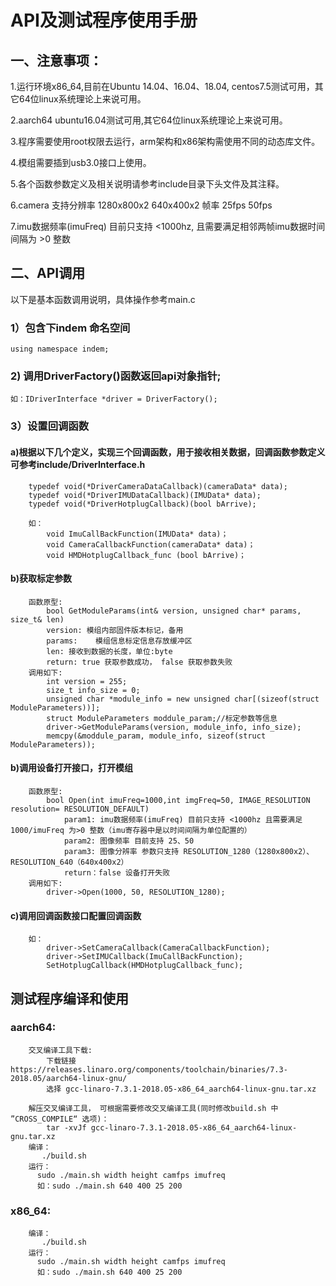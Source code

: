API及测试程序使用手册
====  

## 一、注意事项：

1.运行环境x86_64,目前在Ubuntu 14.04、16.04、18.04, centos7.5测试可用，其它64位linux系统理论上来说可用。

2.aarch64 ubuntu16.04测试可用,其它64位linux系统理论上来说可用。

3.程序需要使用root权限去运行，arm架构和x86架构需使用不同的动态库文件。

4.模组需要插到usb3.0接口上使用。

5.各个函数参数定义及相关说明请参考include目录下头文件及其注释。

6.camera 支持分辨率 1280x800x2  640x400x2  帧率 25fps  50fps

7.imu数据频率(imuFreq) 目前只支持 <1000hz, 且需要满足相邻两帧imu数据时间间隔为 >0 整数

## 二、API调用
以下是基本函数调用说明，具体操作参考main.c
### 1）包含下indem 命名空间
~~~
using namespace indem;
~~~
### 2) 调用DriverFactory()函数返回api对象指针;
~~~
如：IDriverInterface *driver = DriverFactory();
~~~
### 3）设置回调函数
#### a)根据以下几个定义，实现三个回调函数，用于接收相关数据，回调函数参数定义可参考include/DriverInterface.h
~~~
    typedef void(*DriverCameraDataCallback)(cameraData* data);
    typedef void(*DriverIMUDataCallback)(IMUData* data);
    typedef void(*DriverHotplugCallback)(bool bArrive);
    
    如：
        void ImuCallBackFunction(IMUData* data)；
        void CameraCallbackFunction(cameraData* data)；
        void HMDHotplugCallback_func (bool bArrive)；
~~~
#### b)获取标定参数
~~~
    函数原型:
        bool GetModuleParams(int& version, unsigned char* params, size_t& len)
        version: 模组内部固件版本标记，备用
        params:    模组信息标定信息存放缓冲区
        len: 接收到数据的长度，单位:byte
        return: true 获取参数成功， false 获取参数失败
    调用如下:
        int version = 255;
        size_t info_size = 0;
        unsigned char *module_info = new unsigned char[(sizeof(struct ModuleParameters))];
        struct ModuleParameters moddule_param;//标定参数等信息
        driver->GetModuleParams(version, module_info, info_size);
        memcpy(&moddule_param, module_info, sizeof(struct ModuleParameters));
~~~
#### b)调用设备打开接口，打开模组
~~~
    函数原型:
        bool Open(int imuFreq=1000,int imgFreq=50, IMAGE_RESOLUTION resolution= RESOLUTION_DEFAULT)
            param1: imu数据频率(imuFreq) 目前只支持 <1000hz 且需要满足 1000/imuFreq 为>0 整数（imu寄存器中是以时间间隔为单位配置的）
            param2: 图像频率 目前支持 25、50
            param3: 图像分辨率 参数只支持 RESOLUTION_1280（1280x800x2）、RESOLUTION_640（640x400x2）
            return：false 设备打开失败
    调用如下:
        driver->Open(1000, 50, RESOLUTION_1280);
~~~
#### c)调用回调函数接口配置回调函数  
~~~
    如： 
        driver->SetCameraCallback(CameraCallbackFunction);
        driver->SetIMUCallback(ImuCallBackFunction);
        SetHotplugCallback(HMDHotplugCallback_func);
~~~
## 测试程序编译和使用
### aarch64:
~~~
    交叉编译工具下载:
        下载链接  https://releases.linaro.org/components/toolchain/binaries/7.3-2018.05/aarch64-linux-gnu/
        选择 gcc-linaro-7.3.1-2018.05-x86_64_aarch64-linux-gnu.tar.xz
    
    解压交叉编译工具， 可根据需要修改交叉编译工具(同时修改build.sh 中 ”CROSS_COMPILE“ 选项)：
        tar -xvJf gcc-linaro-7.3.1-2018.05-x86_64_aarch64-linux-gnu.tar.xz
    编译：
       ./build.sh
    运行：
      sudo ./main.sh width height camfps imufreq
      如：sudo ./main.sh 640 400 25 200
~~~
### x86_64:
~~~
    编译：
       ./build.sh
    运行：
      sudo ./main.sh width height camfps imufreq
      如：sudo ./main.sh 640 400 25 200
~~~
